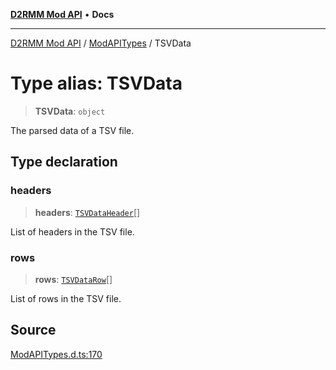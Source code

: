 [**D2RMM Mod API**](../../index.md) • **Docs**

***

[D2RMM Mod API](../../modules.md) / [ModAPITypes](../index.md) / TSVData

# Type alias: TSVData

> **TSVData**: `object`

The parsed data of a TSV file.

## Type declaration

### headers

> **headers**: [`TSVDataHeader`](TSVDataHeader.md)[]

List of headers in the TSV file.

### rows

> **rows**: [`TSVDataRow`](TSVDataRow.md)[]

List of rows in the TSV file.

## Source

[ModAPITypes.d.ts:170](https://github.com/olegbl/d2rmm/blob/7b50646c3690465cf5277007fc3d5d33286edb15/src/renderer/ModAPITypes.d.ts#L170)

